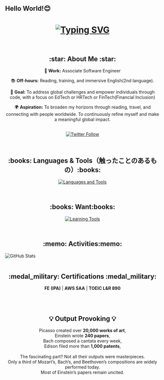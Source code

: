 ## Hello World!😊
<h1 align="center">
  <a href="https://git.io/typing-svg">
    <img src="https://readme-typing-svg.demolab.com?font=Fira+Code&size=40&pause=800&center=true&vCenter=true&width=600&height=100&lines=This+is+Hiroki.;Hello+World+%F0%9F%91%8B" alt="Typing SVG" />
  </a>
</h1>

<br>

<h2 align="center">:star: About Me :star:</h2>
<div align="center">
    <p>💼 <strong>Work:</strong> Associate Software Engineer</p>
    <p>📚 <strong>Off-hours:</strong> Reading, training, and immersive English(2nd language).</p>
    <p>🎯 <strong>Goal:</strong> To address global challenges and empower individuals through code, with a focus on EdTech or HRTech or FinTech(Financial Inclusion)</p>
    <p>🌍 <strong>Aspiration:</strong> To broaden my horizons through reading, travel, and connecting with people worldwide. To continuously refine myself and make a meaningful global impact.</p>
    <br>
    <a href="https://twitter.com/hirokishimizu39">
      <img src="https://img.shields.io/twitter/follow/hirokishimizu39?style=social" alt="Twitter Follow" />
    </a>
  </p>
</div>

<br>

<h2 align="center">:books: Languages & Tools（触ったことのあるもの）:books:</h2>
<p align="center">
  <a href="https://skillicons.dev">
    <img src="https://skillicons.dev/icons?i=java,js,ts,react,nextjs,nodejs,rails,ruby,py,django,php,laravel,html,css,mysql,postgres,linux,docker,aws,git,cursor" alt="Languages and Tools" />
  </a>
</p>

<br>

<h2 align="center">:books: Want:books:</h2>
<p align="center">
  <a href="https://skillicons.dev">
    <img src="https://skillicons.dev/icons?i=go,kubernetes,terraform,gcp" alt="Learning Tools" />
  </a>
</p>

<br>

<h2 align="center">:memo: Activities:memo:</h2>
<div align="center">
  <div style="display: flex;">
    <img src="https://github-readme-stats.vercel.app/api?username=hirokishimizu39&show_icons=true&theme=tokyonight&hide_border=true&bg_color=1a1b27&title_color=36BCF7&icon_color=36BCF7&text_color=ffffff&ring_color=36BCF7&card_width=320" alt="GitHub Stats" />
  </div>
</div>

<br>

<h2 align="center">:medal_military: Certifications :medal_military:</h2>
<p align="center">
  <strong>FE (IPA)</strong> | <strong>AWS SAA</strong> | <strong>TOEIC L&R 890</strong>
</p>
<br>
<br>

<h2 align="center">💡 Output Provoking 💡</h2>
<p align="center">
  Picasso created over <strong>20,000 works of art</strong>,<br>
  Einstein wrote <strong>240 papers</strong>,<br>
  Bach composed a cantata every week,<br>
  Edison filed more than <strong>1,000 patents</strong>,<br>
  <br>
  The fascinating part? Not all their outputs were masterpieces.<br>
  Only a third of Mozart’s, Bach’s, and Beethoven’s compositions are widely performed today.<br>
  Most of Einstein’s papers remain uncited.<br>
</p>



